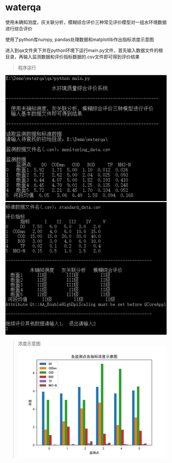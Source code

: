 # waterqa
使用未确知测度，灰关联分析，模糊综合评价三种常见评价模型对一组水环境数据进行综合评价

使用了python库numpy, pandas处理数据和matplotlib作出指标浓度示意图

进入到qa文件夹下并在python环境下运行main.py文件，首先输入数据文件的根目录，再输入监测数据和评价指标数据的.csv文件即可得到评价结果

>程序运行

![](imgs/1.png)
![](imgs/2.png)

>浓度示意图
![](imgs/show.png)

